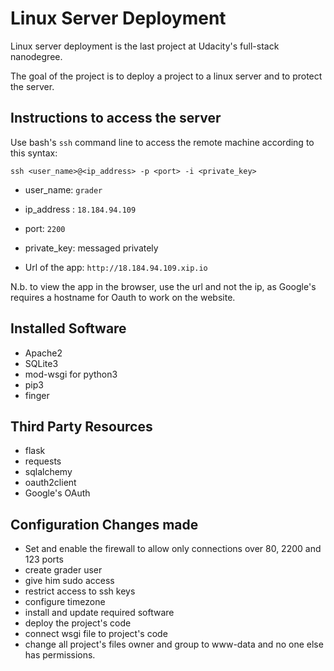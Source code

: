 # Linux Server Deployment

Linux server deployment is the last project at Udacity's full-stack nanodegree.

The goal of the project is to deploy a project to a linux server and to protect the server.

## Instructions to access the server
Use bash's `ssh` command line to access the remote machine according to this syntax:
```
ssh <user_name>@<ip_address> -p <port> -i <private_key>
```
- user_name: `grader`
- ip_address : `18.184.94.109`
- port: `2200`
- private_key: messaged privately

- Url of the app: `http://18.184.94.109.xip.io`

N.b. to view the app in the browser, use the url and not the ip, as Google's requires a hostname for Oauth to work on the website.

## Installed Software
- Apache2
- SQLite3
- mod-wsgi for python3
- pip3
- finger


## Third Party Resources
- flask
- requests
- sqlalchemy
- oauth2client
- Google's OAuth

## Configuration Changes made
- Set and enable the firewall to allow only connections over 80, 2200 and 123 ports
- create grader user
- give him sudo access
- restrict access to ssh keys
- configure timezone
- install and update required software
- deploy the project's code
- connect wsgi file to project's code
- change all project's files owner and group to www-data and no one else has permissions.